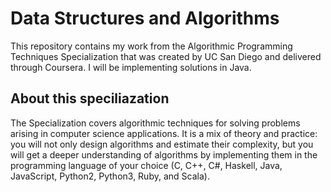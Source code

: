 # Data Structures and Algorithms #

This repository contains my work from the Algorithmic Programming Techniques Specialization that was created by UC San Diego and delivered through Coursera. I will be implementing solutions in Java. 

## About this speciliazation ##

The Specialization covers algorithmic techniques for solving problems arising in computer science applications. It is a mix of theory and practice: you will not only design algorithms and estimate their complexity, but you will get a deeper understanding of algorithms by implementing them in the programming language of your choice (C, C++, C#, Haskell, Java, JavaScript, Python2, Python3, Ruby, and Scala).
